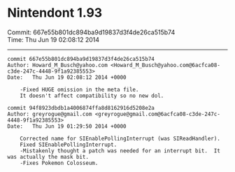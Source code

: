 # Nintendont 1.93
Commit: 667e55b801dc894ba9d19837d3f4de26ca515b74  
Time: Thu Jun 19 02:08:12 2014   

-----

```
commit 667e55b801dc894ba9d19837d3f4de26ca515b74
Author: Howard_M_Busch@yahoo.com <Howard_M_Busch@yahoo.com@6acfca08-c3de-247c-4448-9f1a92385553>
Date:   Thu Jun 19 02:08:12 2014 +0000

    -Fixed HUGE omission in the meta file.
    It doesn't affect compatibility so no new dol.
```

```
commit 94f8923dbdb1a4006874ffa8d8162916d5208e2a
Author: greyrogue@gmail.com <greyrogue@gmail.com@6acfca08-c3de-247c-4448-9f1a92385553>
Date:   Thu Jun 19 01:29:50 2014 +0000

    Corrected name for SIEnablePollingInterrupt (was SIReadHandler).
    Fixed SIEnablePollingInterrupt.
    -Mistakenly thought a patch was needed for an interrupt bit.  It was actually the mask bit.
    -Fixes Pokemon Colosseum.
```
